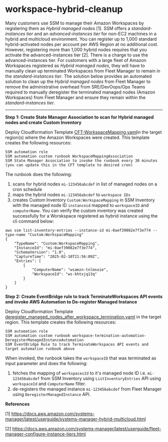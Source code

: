 # workspace-hybrid-cleanup
Many customers use SSM to manage their Amazon Workspaces by registering them as *Hybrid managed nodes* [1]. SSM offers a *standard-instances tier* and an *advanced-instances tier* for non-EC2 machines in a hybrid and multicloud environment. You can register up to 1,000 standard hybrid-activated nodes per account per AWS Region at no additional cost. However, registering more than 1,000 hybrid nodes requires that you activate the advanced-instances tier [2]. There is a charge to use the advanced-instances tier. For customers with a large fleet of Amazon Workspaces registered as *Hybrid managed nodes*, they will have to manually clean up terminated Workspaces from Fleet Manager to remain in the *standard-instances tier*. The solution below provides an automated solution to clean up the  *Hybrid managed nodes* from Fleet Manager to remove the administrative overhead from SRE/DevOops/Ops Teams required to manually deregister the terminated managed nodes (Amazon Workspaces) from Fleet Manager and ensure they remain within the *standard-instances tier*.  

_________________

**Step 1: Create State Manager Association to scan for Hybrid managed nodes and create Custom Inventory**

Deploy Cloudformation Template [CFT-WorkspaceMapping.yaml](https://github.com/Pruffcharles/workspace-hybrid-cleanup/blob/main/CFT-WorkspaceMapping.yaml)in the target region(s) where the Amazon Workspaces were created. This template creates the following resources:

    SSM automation role
    SSM automation custom runbook WorkspaceMappingAssociation
    SSM State Manager Association to invoke the runbook every 30 minutes (you can update this in the CFT template to desired cron)

The runbook does the following:

1. scans for hybrid nodes `mi-123456abcdef` in list of managed nodes on a cron schedule
2. maps the hybrid nodes `mi-123456abcdef` to `workspace IDs`
3. creates Custom Inventory `Custom:WorkspaceMapping` in SSM Inventory with the managed node ID `instanceid` mapped to `workspaceID` and `computerName`. You can verify the custom inventory was created successfully for a Worskspace registered as hybrid instance using the cli command below:

```
aws ssm list-inventory-entries --instance-id mi-0aef39082e7f3e774 --type-name "Custom:WorkspaceMapping"
{
    "TypeName": "Custom:WorkspaceMapping",
    "InstanceId": "mi-0aef39082e7f3e774",
    "SchemaVersion": "1.0",
    "CaptureTime": "2025-02-10T21:56:09Z",
    "Entries": [
        {
            "ComputerName": "wsamzn-tnlmsoie",
            "WorkspaceId": "ws-khtxjq13q"
        }
    ]
}
```

**Step 2: Create EventBridge rule to track TerminateWorkspaces API events and invoke AWS Automation to De-register Managed Instance**

Deploy Cloudformation Template [deregister_managed_nodes_after_workspace_termination.yaml](https://github.com/Pruffcharles/workspace-hybrid-cleanup/blob/main/deregister_managed_nodes_after_workspace_termination.yaml) in the target region. This template creates the following resources:

    SSM automation role
    SSM automation custom runbook workspace-termination-automation-DeregisterManagedInstanceAutomation
    SSM EventBridge Rule to track TerminateWorkspaces API events and target automation runbook above

When invoked, the runbook takes the `workspaceID` that was terminated as input parameter and does the following:

1. fetches the mapping of `workspacesId` to it's managed node ID i.e. `mi-123456abcdef` from SSM Inventory using `ListInventoryEntries` API using `workspaceId` and `ComputerName` filter. 
2. de-registers the managed instance `mi-123456abcdef` from Fleet Manager using `DeregisterManagedInstance` API.

**References**

[1] https://docs.aws.amazon.com/systems-manager/latest/userguide/systems-manager-hybrid-multicloud.html 

[2] https://docs.aws.amazon.com/systems-manager/latest/userguide/fleet-manager-configure-instance-tiers.html

